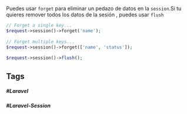 Puedes usar `forget` para eliminar un pedazo de datos en la `session`.Si tu quieres remover todos los datos de la sesión  , puedes usar `flush`

```php
// Forget a single key...
$request->session()->forget('name');
 
// Forget multiple keys...
$request->session()->forget(['name', 'status']);
 
$request->session()->flush();
```
## Tags

##### #Laravel
##### #Laravel-Session